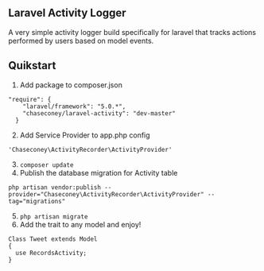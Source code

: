 
## Laravel Activity Logger

A very simple activity logger build specifically for laravel that tracks actions performed by users based on
model events.

## Quikstart

1. Add package to composer.json
  ```
  "require": {
      "laravel/framework": "5.0.*",
      "chaseconey/laravel-activity": "dev-master"
    }
  ```

2. Add Service Provider to app.php config
  ```
  'Chaseconey\ActivityRecorder\ActivityProvider'
  ```
  
3. `composer update`
4. Publish the database migration for Activity table
  ```
  php artisan vendor:publish --provider="Chaseconey\ActivityRecorder\ActivityProvider" --tag="migrations"
  ```
5. `php artisan migrate`
6. Add the trait to any model and enjoy!
  ```
  Class Tweet extends Model
  {
    use RecordsActivity;
  }
  ```
